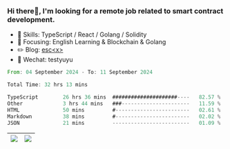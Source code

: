 ### Hi there👋, I'm looking for a remote job related to smart contract development.


- 🔨 Skills: TypeScript / React / Golang / Solidity
- 🎯 Focusing: English Learning & Blockchain & Golang
- ✏️ Blog: [esc\<x\>](https://escx.github.io)
- 💬 Wechat: testyuyu


<!--START_SECTION:waka-->

```rust
From: 04 September 2024 - To: 11 September 2024

Total Time: 32 hrs 13 mins

TypeScript        26 hrs 36 mins  #####################----   82.57 %
Other             3 hrs 44 mins   ###----------------------   11.59 %
HTML              50 mins         #------------------------   02.61 %
Markdown          38 mins         #------------------------   02.02 %
JSON              21 mins         -------------------------   01.09 %
```

<!--END_SECTION:waka-->


| <img align="center" src="https://github-readme-stats.vercel.app/api/?username=escX&show_icons=true&theme=buefy&hide_border=true&card_width=500" /> | <img align="center" src="https://github-readme-stats.vercel.app/api/top-langs/?username=escX&layout=compact&theme=buefy&hide_border=true&card_width=500" /> |
| ------------- | ------------- |
